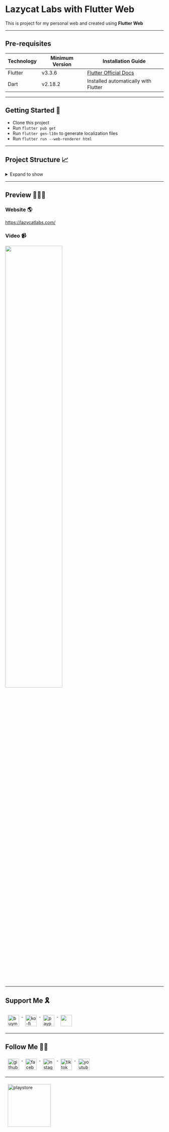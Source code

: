 # Lazycat Labs with Flutter Web

This is project for my personal web and created using **Flutter Web**

---

## Pre-requisites

| Technology | Minimum Version | Installation Guide                                                    |  
|------------|-----------------|-----------------------------------------------------------------------|  
| Flutter    | v3.3.6          | [Flutter Official Docs](https://flutter.dev/docs/get-started/install) |  
| Dart       | v2.18.2         | Installed automatically with Flutter                                  |  

---

## Getting Started 🚀

- Clone this project
- Run `flutter pub get`
- Run `flutter gen-l10n` to generate localization files
- Run `flutter run --web-renderer html`

---

## Project Structure 📈

<details>
<summary>Expand to show</summary>

```
.
├── README.md
├── analysis_options.yaml
├── assets
│   ├── fonts
│   │   ├── Circe.otf
│   │   └── visuelt
│   │       ├── VisueltPro-Black.ttf
│   │       ├── VisueltPro-BlackItalic.ttf
│   │       ├── VisueltPro-Bold.ttf
│   │       ├── VisueltPro-BoldItalic.ttf
│   │       ├── VisueltPro-ExtraLight.ttf
│   │       ├── VisueltPro-ExtraLightItalic.ttf
│   │       ├── VisueltPro-Italic.ttf
│   │       ├── VisueltPro-Light.ttf
│   │       ├── VisueltPro-LightItalic.ttf
│   │       ├── VisueltPro-Medium.ttf
│   │       ├── VisueltPro-MediumItalic.ttf
│   │       ├── VisueltPro-Regular.ttf
│   │       ├── VisueltPro-Thin.ttf
│   │       └── VisueltPro-ThinItalic.ttf
│   ├── images
│   │   ├── ic_avatar.png
│   │   ├── ic_close.svg
│   │   ├── ic_facebook.svg
│   │   ├── ic_github.svg
│   │   ├── ic_instagram.svg
│   │   ├── ic_launcher.jpg
│   │   ├── ic_launcher_staging.jpg
│   │   ├── ic_linkedin.svg
│   │   ├── ic_logo.svg
│   │   ├── ic_logo_text.svg
│   │   ├── ic_logo_text_oneline.svg
│   │   ├── ic_menu.svg
│   │   ├── ic_playstore.png
│   │   ├── ic_profile.jpg
│   │   ├── ic_settings.svg
│   │   ├── ic_tiktok.svg
│   │   ├── ic_upwork.svg
│   │   ├── ic_youtube.svg
│   │   └── portfolio
│   │       ├── brupedia
│   │       │   ├── image_1.png
│   │       │   ├── image_2.png
│   │       │   └── image_3.png
│   │       ├── eabsensi
│   │       │   ├── image_1.png
│   │       │   ├── image_2.png
│   │       │   ├── image_3.png
│   │       │   └── image_4.png
│   │       ├── myananda
│   │       │   ├── image_1.png
│   │       │   ├── image_2.png
│   │       │   ├── image_3.png
│   │       │   ├── image_4.png
│   │       │   └── image_5.png
│   │       ├── oifyoo
│   │       │   ├── image_1.png
│   │       │   ├── image_2.png
│   │       │   ├── image_3.png
│   │       │   ├── image_4.png
│   │       │   └── image_5.png
│   │       ├── patapaowners
│   │       │   ├── image_1.png
│   │       │   ├── image_2.png
│   │       │   └── image_3.png
│   │       ├── pataparking
│   │       │   ├── image_1.png
│   │       │   ├── image_2.png
│   │       │   └── image_3.png
│   │       └── wautils
│   │           ├── image_1.png
│   │           ├── image_2.png
│   │           ├── image_3.png
│   │           └── image_4.png
│   └── static_api
│       ├── portfolio_en.json
│       └── portfolio_id.json
├── l10n.yaml
├── lazycatlabs.iml
├── lib
│   ├── core
│   │   ├── core.dart
│   │   └── localization
│   │       ├── generated
│   │       │   ├── strings.dart
│   │       │   ├── strings_en.dart
│   │       │   └── strings_id.dart
│   │       ├── intl_en.arb
│   │       ├── intl_id.arb
│   │       ├── l10n.dart
│   │       └── localization.dart
│   ├── data
│   │   ├── data.dart
│   │   └── datasources
│   │       ├── datasources.dart
│   │       └── local
│   │           ├── data_helper.dart
│   │           ├── local.dart
│   │           ├── portfolio_response.dart
│   │           └── pref_manager.dart
│   ├── di
│   │   └── di.dart
│   ├── main.dart
│   ├── presentation
│   │   ├── pages
│   │   │   ├── app_route.dart
│   │   │   ├── main
│   │   │   │   ├── footer.dart
│   │   │   │   ├── footer_copy_right.dart
│   │   │   │   ├── home
│   │   │   │   │   ├── home.dart
│   │   │   │   │   ├── home_description.dart
│   │   │   │   │   ├── home_section.dart
│   │   │   │   │   └── home_title.dart
│   │   │   │   ├── main.dart
│   │   │   │   ├── main_cubit.dart
│   │   │   │   ├── main_drawer.dart
│   │   │   │   ├── main_menu.dart
│   │   │   │   ├── main_page.dart
│   │   │   │   ├── main_popup_menu.dart
│   │   │   │   ├── portfolio
│   │   │   │   │   ├── portfolio.dart
│   │   │   │   │   ├── portfolio_description.dart
│   │   │   │   │   ├── portfolio_section.dart
│   │   │   │   │   └── portfolio_title.dart
│   │   │   │   ├── profile
│   │   │   │   │   ├── profile.dart
│   │   │   │   │   ├── profile_button.dart
│   │   │   │   │   ├── profile_description.dart
│   │   │   │   │   ├── profile_section.dart
│   │   │   │   │   └── profile_title.dart
│   │   │   │   └── services
│   │   │   │       ├── services.dart
│   │   │   │       ├── services_description.dart
│   │   │   │       ├── services_section.dart
│   │   │   │       └── services_title.dart
│   │   │   └── pages.dart
│   │   ├── presentation.dart
│   │   ├── resources
│   │   │   ├── dimens.dart
│   │   │   ├── images.dart
│   │   │   ├── palette.dart
│   │   │   ├── resources.dart
│   │   │   └── styles.dart
│   │   └── widgets
│   │       ├── animated_box_slider.dart
│   │       ├── animated_button.dart
│   │       ├── animated_mouse.dart
│   │       ├── animated_text_box.dart
│   │       ├── animated_text_strikethrough.dart
│   │       ├── animated_widget_shape.dart
│   │       ├── animated_widget_slider.dart
│   │       ├── circle_image.dart
│   │       ├── image_network.dart
│   │       ├── indicator_slider.dart
│   │       ├── parent.dart
│   │       ├── responsive.dart
│   │       ├── scroll_indicator.dart
│   │       ├── spacer_h.dart
│   │       ├── spacer_v.dart
│   │       └── widgets.dart
│   └── utils
│       ├── ext
│       │   ├── context.dart
│       │   ├── double.dart
│       │   └── ext.dart
│       ├── helper
│       │   ├── common.dart
│       │   ├── constant.dart
│       │   └── helper.dart
│       ├── services
│       │   └── services.dart
│       └── utils.dart
├── pubspec.lock
├── pubspec.yaml
└── web
    ├── fav
    │   ├── android-chrome-192x192.png
    │   ├── android-chrome-512x512.png
    │   ├── apple-touch-icon.png
    │   ├── browserconfig.xml
    │   ├── favicon-16x16.png
    │   ├── favicon-32x32.png
    │   ├── favicon.ico
    │   ├── mstile-150x150.png
    │   ├── safari-pinned-tab.svg
    │   └── site.webmanifest
    ├── icon.svg
    ├── index.html
    └── manifest.json
```  

</details>

---

## Preview 🧑🏻‍💻

### Website 🌎

https://lazycatlabs.com/

### Video 📹

<div align="left">
  <a href="https://www.youtube.com/watch?v=y07lDPzfVgk">
    <img src="https://img.youtube.com/vi/y07lDPzfVgk/0.jpg" style="width:60%;">
  </a>
</div>

---

## Support Me 🎗️

<p>
  <a href="https://www.buymeacoffee.com/Lzyct" target="_blank">
    <img src="https://www.buymeacoffee.com/assets/img/guidelines/download-assets-sm-2.svg" alt="buymeacoffe" style="vertical-align:top; margin:8px" height="36" />
  </a>
  <a href="https://ko-fi.com/Lzyct" target="_blank">
    <img src="https://help.ko-fi.com/system/photos/3604/0095/9793/logo_circle.png" alt="ko-fi" style="vertical-align:top; margin:8px" height="36" />
  </a>
  <a href="https://paypal.me/ukieTux" target="_blank">
    <img src="https://blog.zoom.us/wp-content/uploads/2019/08/paypal.png" alt="paypal" style="vertical-align:top; margin:8px" height="36" />
  </a>
  <a href="https://saweria.co/Lzyct" target="_blank">
    <img src="https://1.bp.blogspot.com/-7OuHSxaNk6A/X92QPg8L9kI/AAAAAAAAG0E/lUzKf_uuVP8jCqvXpA7juh_l-TfK2jnbwCLcBGAsYHQ/s16000/SAWERIA.webp" style="vertical-align:top; margin:8px" height="36" />
  </a>
</p>

---

## Follow Me 🫰🏻

<p>
  <a href="https://github.com/lazycatlabs" target="_blank">
    <img src="https://github.com/fluidicon.png" alt="github" style="vertical-align:top; margin:8px" height="36">
  </a>
  <a href="https://www.facebook.com/lazycatlabs/" target="_blank">
    <img src="https://img.icons8.com/color/344/facebook-new.png" alt="facebook" style="vertical-align:top; margin:8px" height="36">
  </a>
  <a href="https://www.instagram.com/lazycatlabs/" target="_blank">
    <img src="https://img.icons8.com/fluency/344/instagram-new.png" alt="instagram" style="vertical-align:top; margin:8px" height="36">
  </a>
  <a href="https://www.tiktok.com/@lazycatlabs" target="_blank">
    <img src="https://img.icons8.com/fluency/344/tiktok.png" alt="tiktok" style="vertical-align:top; margin:8px" height="36">
  </a>
  <a href="https://www.youtube.com/channel/UCzXKJlJHPIsQKhvuzHQ7ImA" target="_blank">
    <img src="https://img.icons8.com/fluency/344/youtube-play.png" alt="youtube" style="vertical-align:top; margin:8px" height="36">
  </a>
</p>

---

<a href="https://play.google.com/store/apps/dev?id=6313853259913767184" target="_blank">
  <img src="https://www.pngall.com/wp-content/uploads/10/Google-Play-PNG-Clipart.png" alt="playstore" style="vertical-align:top; margin:8px" height="136">
</a>
